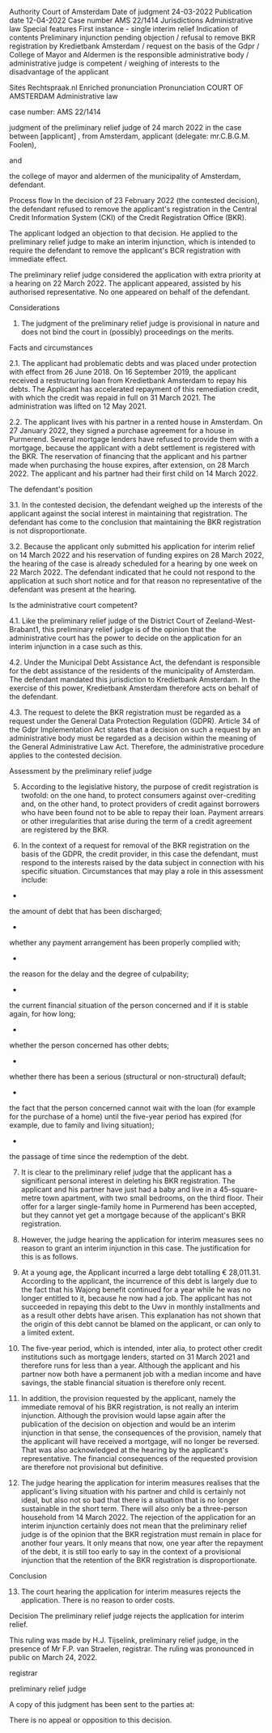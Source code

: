 Authority
Court of Amsterdam
Date of judgment
24-03-2022
Publication date
12-04-2022
Case number
AMS 22/1414
Jurisdictions
Administrative law
Special features
First instance - single interim
relief
Indication of contents
Preliminary injunction pending objection / refusal to remove BKR registration by Kredietbank Amsterdam / request on the basis of the Gdpr / College of Mayor and Aldermen is the responsible administrative body / administrative judge is competent / weighing of interests to the disadvantage of the applicant

Sites
Rechtspraak.nl
Enriched pronunciation
Pronunciation
COURT OF AMSTERDAM
Administrative law

case number: AMS 22/1414

judgment of the preliminary relief judge of 24 march 2022 in the case between
\[applicant\] , from Amsterdam, applicant
(delegate: mr.C.B.G.M. Foolen),

and

the college of mayor and aldermen of the municipality of Amsterdam, defendant.

Process flow
In the decision of 23 February 2022 (the contested decision), the defendant refused to remove the applicant's registration in the Central Credit Information System (CKI) of the Credit Registration Office (BKR).

The applicant lodged an objection to that decision. He applied to the preliminary relief judge to make an interim injunction, which is intended to require the defendant to remove the applicant's BCR registration with immediate effect.

The preliminary relief judge considered the application with extra priority at a hearing on 22 March 2022. The applicant appeared, assisted by his authorised representative. No one appeared on behalf of the defendant.

Considerations
1. The judgment of the preliminary relief judge is provisional in nature and does not bind the court in (possibly) proceedings on the merits.

Facts and circumstances

2.1.
The applicant had problematic debts and was placed under protection with effect from 26 June 2018. On 16 September 2019, the applicant received a restructuring loan from Kredietbank Amsterdam to repay his debts. The Applicant has accelerated repayment of this remediation credit, with which the credit was repaid in full on 31 March 2021. The administration was lifted on 12 May 2021.

2.2.
The applicant lives with his partner in a rented house in Amsterdam. On 27 January 2022, they signed a purchase agreement for a house in Purmerend. Several mortgage lenders have refused to provide them with a mortgage, because the applicant with a debt settlement is registered with the BKR. The reservation of financing that the applicant and his partner made when purchasing the house expires, after extension, on 28 March 2022. The applicant and his partner had their first child on 14 March 2022.

The defendant's position

3.1.
In the contested decision, the defendant weighed up the interests of the applicant against the social interest in maintaining that registration. The defendant has come to the conclusion that maintaining the BKR registration is not disproportionate.

3.2.
Because the applicant only submitted his application for interim relief on 14 March 2022 and his reservation of funding expires on 28 March 2022, the hearing of the case is already scheduled for a hearing by one week on 22 March 2022. The defendant indicated that he could not respond to the application at such short notice and for that reason no representative of the defendant was present at the hearing.

Is the administrative court competent?

4.1.
Like the preliminary relief judge of the District Court of Zeeland-West-Brabant1, this preliminary relief judge is of the opinion that the administrative court has the power to decide on the application for an interim injunction in a case such as this.

4.2.
Under the Municipal Debt Assistance Act, the defendant is responsible for the debt assistance of the residents of the municipality of Amsterdam. The defendant mandated this jurisdiction to Kredietbank Amsterdam. In the exercise of this power, Kredietbank Amsterdam therefore acts on behalf of the defendant.

4.3.
The request to delete the BKR registration must be regarded as a request under the General Data Protection Regulation (GDPR). Article 34 of the Gdpr Implementation Act states that a decision on such a request by an administrative body must be regarded as a decision within the meaning of the General Administrative Law Act. Therefore, the administrative procedure applies to the contested decision.

Assessment by the preliminary relief judge

5. According to the legislative history, the purpose of credit registration is twofold: on the one hand, to protect consumers against over-crediting and, on the other hand, to protect providers of credit against borrowers who have been found not to be able to repay their loan. Payment arrears or other irregularities that arise during the term of a credit agreement are registered by the BKR.

6. In the context of a request for removal of the BKR registration on the basis of the GDPR, the credit provider, in this case the defendant, must respond to the interests raised by the data subject in connection with his specific situation. Circumstances that may play a role in this assessment include:

-
the amount of debt that has been discharged;

-
whether any payment arrangement has been properly complied with;

-
the reason for the delay and the degree of culpability;

-
the current financial situation of the person concerned and if it is stable again, for how long;

-
whether the person concerned has other debts;

-
whether there has been a serious (structural or non-structural) default;

-
the fact that the person concerned cannot wait with the loan (for example for the purchase of a home) until the five-year period has expired (for example, due to family and living situation);

-
the passage of time since the redemption of the debt.

7. It is clear to the preliminary relief judge that the applicant has a significant personal interest in deleting his BKR registration. The applicant and his partner have just had a baby and live in a 45-square-metre town apartment, with two small bedrooms, on the third floor. Their offer for a larger single-family home in Purmerend has been accepted, but they cannot yet get a mortgage because of the applicant's BKR registration.

8. However, the judge hearing the application for interim measures sees no reason to grant an interim injunction in this case. The justification for this is as follows.

9. At a young age, the Applicant incurred a large debt totalling € 28,011.31. According to the applicant, the incurrence of this debt is largely due to the fact that his Wajong benefit continued for a year while he was no longer entitled to it, because he now had a job. The applicant has not succeeded in repaying this debt to the Uwv in monthly installments and as a result other debts have arisen. This explanation has not shown that the origin of this debt cannot be blamed on the applicant, or can only to a limited extent.

10. The five-year period, which is intended, inter alia, to protect other credit institutions such as mortgage lenders, started on 31 March 2021 and therefore runs for less than a year. Although the applicant and his partner now both have a permanent job with a median income and have savings, the stable financial situation is therefore only recent.

11. In addition, the provision requested by the applicant, namely the immediate removal of his BKR registration, is not really an interim injunction. Although the provision would lapse again after the publication of the decision on objection and would be an interim injunction in that sense, the consequences of the provision, namely that the applicant will have received a mortgage, will no longer be reversed. That was also acknowledged at the hearing by the applicant's representative. The financial consequences of the requested provision are therefore not provisional but definitive.

12. The judge hearing the application for interim measures realises that the applicant's living situation with his partner and child is certainly not ideal, but also not so bad that there is a situation that is no longer sustainable in the short term. There will also only be a three-person household from 14 March 2022. The rejection of the application for an interim injunction certainly does not mean that the preliminary relief judge is of the opinion that the BKR registration must remain in place for another four years. It only means that now, one year after the repayment of the debt, it is still too early to say in the context of a provisional injunction that the retention of the BKR registration is disproportionate.

Conclusion

13. The court hearing the application for interim measures rejects the application. There is no reason to order costs.

Decision
The preliminary relief judge rejects the application for interim relief.

This ruling was made by H.J. Tijselink, preliminary relief judge, in the presence of Mr F.P. van Straelen, registrar. The ruling was pronounced in public on March 24, 2022.

registrar

preliminary relief judge

A copy of this judgment has been sent to the parties at:

There is no appeal or opposition to this decision.
